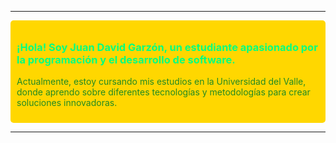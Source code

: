  

---

<div style="background-color: #FFD700; padding: 10px; border-radius: 5px;">
    <h3 style="color: #00FF7F;">¡Hola! Soy Juan David Garzón, un estudiante apasionado por la programación y el desarrollo de software.</h3>
    <p style="color: #228B22;">Actualmente, estoy cursando mis estudios en la Universidad del Valle, donde aprendo sobre diferentes tecnologías y metodologías para crear soluciones innovadoras.</p>
</div>

---